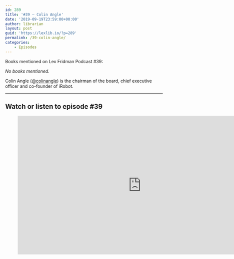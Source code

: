 ```yaml
---
id: 289
title: '#39 – Colin Angle'
date: '2019-09-19T23:59:00+00:00'
author: librarian
layout: post
guid: 'https://lexlib.io/?p=289'
permalink: /39-colin-angle/
categories:
    - Episodes
---
```


Books mentioned on Lex Fridman Podcast #39:

*No books mentioned.*

Colin Angle ([@colinangle](https://twitter.com/colinangle)) is the chairman of the board, chief executive officer and co-founder of iRobot.

- - - - - -

## Watch or listen to episode #39

<figure class="wp-block-embed is-type-video is-provider-youtube wp-block-embed-youtube wp-embed-aspect-16-9 wp-has-aspect-ratio"><div class="wp-block-embed__wrapper"><iframe allow="accelerometer; autoplay; clipboard-write; encrypted-media; gyroscope; picture-in-picture" allowfullscreen="" frameborder="0" height="443" loading="lazy" src="https://www.youtube.com/embed/1d9Dj9dT_pw?feature=oembed" title="Colin Angle: iRobot CEO | Lex Fridman Podcast #39" width="788"></iframe></div></figure>